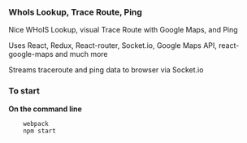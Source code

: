 ### WhoIs Lookup, Trace Route, Ping

Nice WHoIS Lookup, visual Trace Route with Google Maps, and Ping

Uses React, Redux, React-router, Socket.io, Google Maps API, react-google-maps and much more

Streams traceroute and ping data to browser via Socket.io


### To start

**On the command line**
	
```
	webpack
	npm start
```

